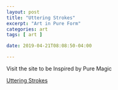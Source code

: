 ```yaml
---
layout: post
title: "Uttering Strokes"
excerpt: "Art in Pure Form"
categories: art
tags: [ art ]

date: 2019-04-21T08:08:50-04:00

---
```


Visit the site to be Inspired by Pure Magic

[Uttering Strokes](https://slabs.tech/utteringstrokes.com/)
